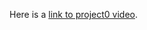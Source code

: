 Here is a <a href="https://www.youtube.com/watch?v=fdAl0iHzgYQ" target="_test">link to project0 video</a>.
